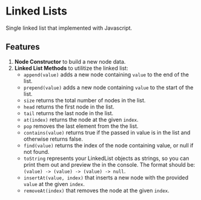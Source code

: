 # Linked Lists

Single linked list that implemented with Javascript.

## Features

1. **Node Constructor** to build a new node data.
2. **Linked List Methods** to utilitize the linked list:
   - `append(value)` adds a new node containing `value` to the end of the list.
   - `prepend(value)` adds a new node containing `value` to the start of the list.
   - `size` returns the total number of nodes in the list.
   - `head` returns the first node in the list.
   - `tail` returns the last node in the list.
   - `at(index)` returns the node at the given `index`.
   - `pop` removes the last element from the the list.
   - `contains(value)` returns true if the passed in value is in the list and otherwise returns false.
   - `find(value)` returns the index of the node containing value, or null if not found.
   - `toString` represents your LinkedList objects as strings, so you can print them out and preview the in the console. The format should be: `(value) -> (value) -> (value) -> null`.
   - `insertAt(value, index)` that inserts a new node with the provided `value` at the given `index`.
   - `removeAt(index)` that removes the node at the given `index`.
